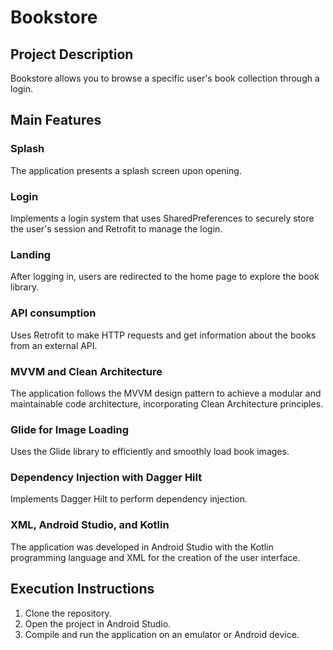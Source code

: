 # Bookstore

## Project Description
Bookstore allows you to browse a specific user's book collection through a login.

## Main Features

### Splash
The application presents a splash screen upon opening.

### Login
Implements a login system that uses SharedPreferences to securely store the user's session and Retrofit to manage the login.

### Landing
After logging in, users are redirected to the home page to explore the book library.

### API consumption
Uses Retrofit to make HTTP requests and get information about the books from an external API.

### MVVM and Clean Architecture
The application follows the MVVM design pattern to achieve a modular and maintainable code architecture, incorporating Clean Architecture principles.

### Glide for Image Loading
Uses the Glide library to efficiently and smoothly load book images.

### Dependency Injection with Dagger Hilt
Implements Dagger Hilt to perform dependency injection.

### XML, Android Studio, and Kotlin
The application was developed in Android Studio with the Kotlin programming language and XML for the creation of the user interface.

## Execution Instructions

1. Clone the repository.
2. Open the project in Android Studio.
3. Compile and run the application on an emulator or Android device.
